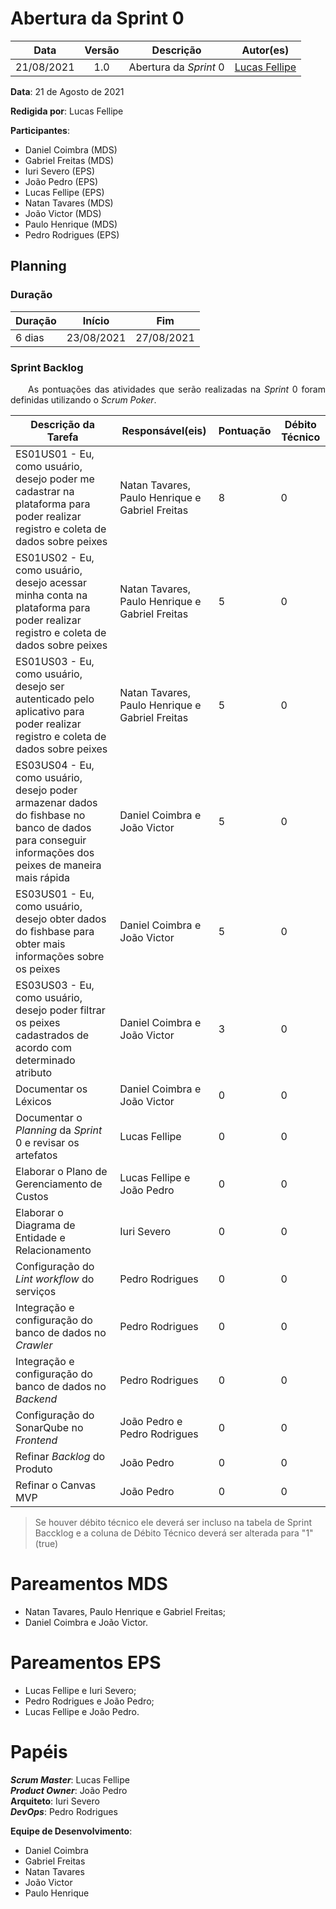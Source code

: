 # Abertura da Sprint 0

|    Data    | Versão |         Descrição         |           Autor(es)           |
| :--------: | :----: | :-----------------------: | :---------------------------: |
| 21/08/2021 |  1.0   | Abertura da *Sprint* 0 | [Lucas Fellipe](https://github.com/lucasfcm9) |

**Data**: 21 de Agosto de 2021

**Redigida por**: Lucas Fellipe

**Participantes**: 
* Daniel Coimbra (MDS)
* Gabriel Freitas (MDS)
* Iuri Severo (EPS)
* João Pedro (EPS)
* Lucas Fellipe (EPS)
* Natan Tavares (MDS)
* João Victor (MDS)
* Paulo Henrique (MDS)
* Pedro Rodrigues (EPS)

## Planning

### Duração

| Duração |   Início   |     Fim    |
| ------- | ---------- | ---------- |
| 6 dias  | 23/08/2021 | 27/08/2021 |

### Sprint Backlog

<p align="justify"> &emsp;&emsp;As pontuações das atividades que serão realizadas na <i>Sprint</i> 0 foram definidas utilizando o <i>Scrum Poker</i>.</p>

| Descrição da Tarefa | Responsável(eis) | Pontuação | Débito Técnico |
| ------------------- | ---------------- | --------- | -------------- |
| ES01US01 - Eu, como usuário, desejo poder me cadastrar na plataforma para poder realizar registro e coleta de dados sobre peixes | Natan Tavares, Paulo Henrique e Gabriel Freitas | 8 | 0 |
| ES01US02 - Eu, como usuário, desejo acessar minha conta na plataforma para poder realizar registro e coleta de dados sobre peixes | Natan Tavares, Paulo Henrique e Gabriel Freitas | 5 | 0 |
| ES01US03 - Eu, como usuário, desejo ser autenticado pelo aplicativo para poder realizar registro e coleta de dados sobre peixes | Natan Tavares, Paulo Henrique e Gabriel Freitas | 5 | 0 |
| ES03US04 - Eu, como usuário, desejo poder armazenar dados do fishbase no banco de dados para conseguir informações dos peixes de maneira mais rápida | Daniel Coimbra e João Victor | 5 | 0 |
| ES03US01 - Eu, como usuário, desejo obter dados do fishbase para obter mais informações sobre os peixes | Daniel Coimbra e João Victor | 5 | 0 |
| ES03US03 - Eu, como usuário, desejo poder filtrar os peixes cadastrados de acordo com determinado atributo | Daniel Coimbra e João Victor | 3 | 0 |
| Documentar os Léxicos | Daniel Coimbra e João Victor | 0 | 0 |
| Documentar o *Planning* da *Sprint* 0 e revisar os artefatos | Lucas Fellipe      | 0 | 0 |
| Elaborar o Plano de Gerenciamento de Custos | Lucas Fellipe e João Pedro | 0 | 0 |
| Elaborar o Diagrama de Entidade e Relacionamento | Iuri Severo | 0 | 0 |
| Configuração do *Lint workflow* do serviços | Pedro Rodrigues | 0 | 0 |
| Integração e configuração do banco de dados no *Crawler* | Pedro Rodrigues | 0 | 0 |
| Integração e configuração do banco de dados no *Backend* | Pedro Rodrigues | 0 | 0 |
| Configuração do SonarQube no *Frontend* | João Pedro e Pedro Rodrigues | 0 | 0 |
| Refinar *Backlog* do Produto | João Pedro | 0 | 0 |
| Refinar o Canvas MVP | João Pedro | 0 | 0 |


> Se houver débito técnico ele deverá ser incluso na tabela de Sprint Baccklog e a coluna de Débito Técnico deverá ser alterada para "1" (true)

# Pareamentos MDS
* Natan Tavares, Paulo Henrique e Gabriel Freitas;
* Daniel Coimbra e João Victor.

# Pareamentos EPS
* Lucas Fellipe e Iuri Severo;
* Pedro Rodrigues e João Pedro;
* Lucas Fellipe e João Pedro.

# Papéis
***Scrum Master***: Lucas Fellipe<br>
***Product Owner***: João Pedro<br>
**Arquiteto**: Iuri Severo<br>
***DevOps***: Pedro Rodrigues<br>

**Equipe de Desenvolvimento**:
* Daniel Coimbra
* Gabriel Freitas
* Natan Tavares
* João Victor
* Paulo Henrique